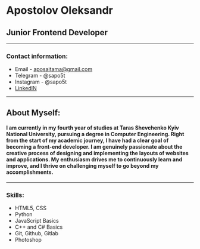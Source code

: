 # Apostolov Oleksandr
## Junior Frontend Developer
---
### Contact information:
* Email - aposaitama@gmail.com
* Telegram - @sapo5t
* Instagram - @sapo5t
* [LinkedIN](https://www.linkedin.com/in/oleksandr-apostolov/)
---
## About Myself:

#### I am currently in my fourth year of studies at Taras Shevchenko Kyiv National University, pursuing a degree in Computer Engineering. Right from the start of my academic journey, I have had a clear goal of becoming a front-end developer. I am genuinely passionate about the creative process of designing and implementing the layouts of websites and applications. My enthusiasm drives me to continuously learn and improve, and I thrive on challenging myself to go beyond my accomplishments.
---
### Skills:
* HTML5, CSS
* Python
* JavaScript Basics
* C++ and C# Basics
* Git, Github, Gitlab
* Photoshop
    
